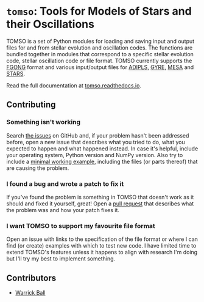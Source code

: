 # `tomso`: Tools for Models of Stars and their Oscillations

TOMSO is a set of Python modules for loading and saving input and
output files for and from stellar evolution and oscillation codes.
The functions are bundled together in modules that correspond to a
specific stellar evolution code, stellar oscillation code or file
format.  TOMSO currently supports the
[FGONG](http://www.astro.up.pt/corot/ntools/docs/CoRoT_ESTA_Files.pdf)
format and various input/output files for
[ADIPLS](http://users-phys.au.dk/jcd/adipack.n/),
[GYRE](https://gyre.readthedocs.io/),
[MESA](https://docs.mesastar.org) and
[STARS](https://www.ast.cam.ac.uk/~stars).

Read the full documentation at
[tomso.readthedocs.io](https://tomso.readthedocs.io).

## Contributing

### Something isn't working

Search [the issues](https://github.com/warrickball/tomso/issues?q=is%3Aissue)
on GitHub and, if your problem hasn't been addressed before, open a
new issue that describes what you tried to do, what you expected to
happen and what happened instead.  In case it's helpful, include your
operating system, Python version and NumPy version.  Also try to
include a [minimal working
example](https://stackoverflow.com/help/minimal-reproducible-example),
including the files (or parts thereof) that are causing the problem.

### I found a bug and wrote a patch to fix it

If you've found the problem is something in TOMSO that doesn't work as it
should and fixed it yourself, great!  Open a [pull request](https://github.com/warrickball/tomso/pulls)
that describes what the problem was and how your patch fixes it.

### I want TOMSO to support my favourite file format

Open an issue with links to the specification of the file format or
where I can find (or create) examples with which to test new code.  I
have limited time to extend TOMSO's features unless it happens to
align with research I'm doing but I'll try my best to implement
something.

## Contributors
* [Warrick Ball](https://warrickball.gitlab.io)
